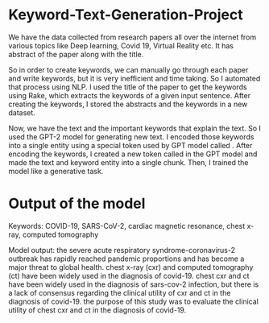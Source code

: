 # Keyword-Text-Generation-Project
We have the data collected from research papers all over the internet from various topics like Deep learning, Covid 19, Virtual Reality etc.
It has abstract of the paper along with the title.

So in order to create keywords, we can manually go through each paper and write keywords, but it is very inefficient and time taking. So I automated that process using NLP. I used the title of the paper to get the keywords using Rake, which extracts the keywords of a given input sentence. After creating the keywords, I stored the abstracts and the keywords in a new dataset.

Now, we have the text and the important keywords that explain the text. So I used the GPT-2 model for generating new text. I encoded those keywords into a single entity using a special token used by GPT model called <sep>. After encoding the keywords, I created a new token called <seperator> in the GPT model and made the text and keyword entity into a single chunk. Then, I trained the model like a generative task.
  
# Output of the model
  
Keywords:  COVID-19, SARS-CoV-2, cardiac magnetic resonance, chest x-ray, computed tomography

Model output: the severe acute respiratory syndrome-coronavirus-2 outbreak has rapidly reached pandemic proportions and has become a major threat to global health. chest x-ray (cxr) and computed tomography (ct) have been widely used in the diagnosis of covid-19. chest cxr and ct have been widely used in the diagnosis of sars-cov-2 infection, but there is a lack of consensus regarding the clinical utility of cxr and ct in the diagnosis of covid-19. the purpose of this study was to evaluate the clinical utility of chest cxr and ct in the diagnosis of covid-19.
